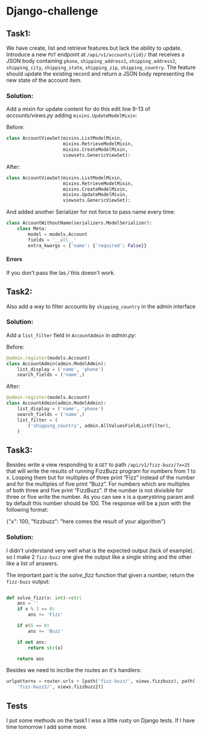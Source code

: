 # Django-challenge

## Task1:


We have create, list and retrieve features but lack the ability to update. Introduce a new `PUT` endpoint at `/api/v1/accounts/{id}/` that receives a JSON body containing `phone`, `shipping_address1`, `shipping_address2`, `shipping_city`, `shipping_state`, `shipping_zip`,
`shipping_country`. The feature should update the existing record and return a JSON body representing the new state of the account item.


### Solution:

Add a mixin for update content for do this edit line 9-13 of *accounts/views.py* adding `mixins.UpdateModelMixin`:

Before:

```python
class AccountViewSet(mixins.ListModelMixin,
                     mixins.RetrieveModelMixin,
                     mixins.CreateModelMixin,
                     viewsets.GenericViewSet):
```

After:

```python
class AccountViewSet(mixins.ListModelMixin,
                     mixins.RetrieveModelMixin,
                     mixins.CreateModelMixin,
                     mixins.UpdateModelMixin,
                     viewsets.GenericViewSet):
```

And added another Serializer for not force to pass name every time:

```python
class AccountWithoutName(serializers.ModelSerializer):
    class Meta:
        model = models.Account
        fields = '__all__'
        extra_kwargs = {'name': {'required': False}}
```


#### Errors

If you don't pass the las */* this doesn't work.


## Task2:


Also add a way to filter accounts by `shipping_country` in the admin interface


### Solution:

Add a `list_filter` field in `AccountAdmin` in *admin.py*:


Before:

```python
@admin.register(models.Account)
class AccountAdmin(admin.ModelAdmin):
    list_display = ('name', 'phone')
    search_fields = ('name',)
```

After:

```python
@admin.register(models.Account)
class AccountAdmin(admin.ModelAdmin):
    list_display = ('name', 'phone')
    search_fields = ('name',)
    list_filter = (
        ('shipping_country', admin.AllValuesFieldListFilter),
    )
```


## Task3:


Besides write a view responding to a `GET` to path `/api/v1/fizz-buzz/?x=25` that will write the results of running FizzBuzz program for numbers from 1 to x. 
Looping them but for multiples of three print “Fizz” instead of the number and for the multiples of five print “Buzz”. For numbers which are multiples of both three and five print “FizzBuzz”. If the number is not divisible for three or five write the number.
As you can see x is a querystring param and by default this number should be 100. The response will be a json with the following format:

{"x": 100, "fizzbuzz": "here comes the result of your algorithm"}

### Solution:

I didn't understand very well what is the expected output (lack of example).
so I make 2 `fizz-buzz` one give the output like a single string and the other like a list of answers.

The important part is the *solve_fizz* function that given a number, return the `fizz-buzz` output:


```python

def solve_fizz(x: int)->str:
    ans = ''
    if x % 3 == 0:
        ans += 'Fizz'

    if x%5 == 0:
        ans += 'Buzz'

    if not ans:
        return str(x)

    return ans
```

Besides we need to incribe the routes an it's handlers:

```python
urlpatterns = router.urls + [path('fizz-buzz/', views.fizzbuzz), path(
    'fizz-buzz2/', views.fizzbuzz2)]
```

## Tests

I put some methods on the task1 I was a little rusty on Django tests. If I have time tomorrow I add some more.